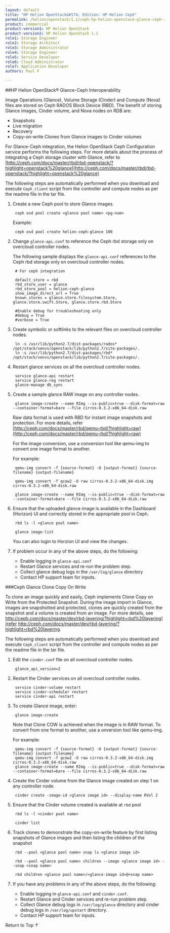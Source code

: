 ```yaml
---
layout: default
title: "HP Helion OpenStack&#174; Edition: HP Helion Ceph"
permalink: /helion/openstack/1.1/ceph-hp-helion-openstack-glance-ceph-interoperability/
product: commercial
product-version1: HP Helion OpenStack
product-version2: HP Helion OpenStack 1.1
role1: Storage Engineer
role2: Storage Architect 
role3: Storage Administrator 
role4: Storage Engineer
role5: Service Developer 
role6: Cloud Administrator 
role7: Application Developer 
authors: Paul F

---
```

<!--UNDER REVISION-->


<script>

function PageRefresh {
onLoad="window.refresh"
}

PageRefresh();

</script>
<!--
<p style="font-size: small;"> <a href="/helion/openstack/1.1/install-beta/kvm/">&#9664; PREV</a> | <a href="/helion/openstack/1.1/install-beta-overview/">&#9650; UP</a> | <a href="/helion/openstack/1.1/install-beta/esx/">NEXT &#9654;</a> </p>
-->


##HP Helion OpenStack&#174; Glance-Ceph Interoperability

Image Operations (Glance), Volume Storage (Cinder) and Compute (Nova)  files are stored on Ceph RADOS Block Device (RBD). The benefit of storing Glance images, Cinder volume, and Nova nodes on RDB are:

* Snapshots
* Live migration
* Recovery
* Copy-on-write Clones from Glance images to Cinder volumes


For Glance-Ceph integration, the Helion OpenStack Ceph Configuration service performs the following steps. For more details about the process of integrating a Ceph storage cluster with Glance, refer to [http://ceph.com/docs/master/rbd/rbd-openstack/?highlight=openstack%20glance](http://ceph.com/docs/master/rbd/rbd-openstack/?highlight=openstack%20glance)

The following steps are automatically performed when you download and execute `Ceph_client` script from the controller and compute nodes as per the readme file in the tar file.

1. Create a new Ceph pool to store Glance images.

		ceph osd pool create <glance pool name> <pg-num>

	Example:

		ceph osd pool create helion-ceph-glance 100

2. Change `glance-api.conf` to reference the Ceph rbd storage only on overcloud controller nodes. 

	The following sample displays the `glance-api.conf` references to the Ceph rbd storage only on overcloud controller nodes. 

		# For ceph integration
		
		default_store = rbd
		rbd_store_user = glance
		rbd_store_pool = helion-ceph-glance
		show_image_direct_url = True
		known_stores = glance.store.filesystem.Store, glance.store.swift.Store, glance.store.rbd.Store
		
		#Enable debug for troubleshooting only
		#debug = True
		#verbose = True

3. Create symbolic or softlinks to the relevant files on overcloud controller nodes.

		ln -s /usr/lib/python2.7/dist-packages/rados* /opt/stack/venvs/openstack/lib/python2.7/site-packages/.
		ln -s /usr/lib/python2.7/dist-packages/rbd* /opt/stack/venvs/openstack/lib/python2.7/site-packages/.

5. Restart glance services on all the overcloud controller nodes.

		service glance-api restart
		service glance-reg restart
		glance-manage db_sync

6. Create a sample glance RAW image on any controller nodes. 

		glance image-create --name RImg --is-public=true --disk-format=raw --container-format=bare --file cirros-0.3.2-x86_64-disk.raw


	Raw data format is used with RBD for instant image snapshots and protection. For more details, refer [http://ceph.com/docs/master/rbd/qemu-rbd/?highlight=raw](http://ceph.com/docs/master/rbd/qemu-rbd/?highlight=raw)

	For the image conversion, use a conversion tool like qemu-img to convert one image format to another. 
	
	For example:

		qemu-img convert -f {source-format} -O {output-format} {source-filename} {output-filename}
		
		qemu-img convert -f qcow2 -O raw cirros-0.3.2-x86_64-disk.img cirros-0.3.2-x86_64-disk.raw
		
		glance image-create --name RImg --is-public=true --disk-format=raw --container-format=bare --file cirros-0.3.2-x86_64-disk.raw

7. Ensure that the uploaded glance image is available in the Dashboard (Horizon) UI and correctly stored in the appropriate pool in Ceph.

		rbd ls -l <glance pool name>
		
		glance image-list

	You can also login to Horzion UI and view the changes.

8. If problem occur in any of the above steps, do the following:
	* Enable logging in `glance-api.conf`  
	* Restart Glance services and re-run the problem step. 
	* Collect glance debug logs in the  `/var/log/glance` directory 
	* Contact HP support team for inputs. 


###Ceph Glance Clone Copy On Write

To clone an image quickly and easily, Ceph implements Clone Copy on Write from the Protected Snapshot. During the image import in Glance, images are snapshotted and protected, clones are quickly created from the snapshot and a volume is created from an image. For more details, see http://ceph.com/docs/master/dev/rbd-layering/?highlight=rbd%20layering](refer http://ceph.com/docs/master/dev/rbd-layering/?highlight=rbd%20layering.

The following steps are automatically performed when you download and execute `Ceph_client` script from the controller and compute nodes as per the readme file in the tar file.

1. Edit the `cinder.conf` file on all overcloud controller nodes.

		glance_api_version=2

2. Restart the Cinder services on all overcloud controller nodes.

		service cinder-volume restart
		service cinder-scheduler restart
		service cinder-api restart

3. To create Glance image, enter:

		glance image-create

	Note that Clone COW is achieved when the image is in RAW format. To convert from one format to another, use a onversion tool like qemu-img. 

	For example:

		qemu-img convert -f {source-format} -O {output-format} {source-filename} {output-filename}
		qemu-img convert -f qcow2 -O raw cirros-0.3.2-x86_64-disk.img cirros-0.3.2-x86_64-disk.raw
		glance image-create --name RImg --is-public=true --disk-format=raw --container-format=bare --file cirros-0.3.2-x86_64-disk.raw

4. Create the Cinder volume from the Glance image created on step 1 on any controller node.

		cinder create -image-id <glance image id> --display-name RVol 2

5. Ensure that the Cinder volume created is available at `rbd` pool

		rbd ls -l <cinder pool name>
		
		cinder list

6. Track clones to demonstrate the copy-on-write feature by first listing snapshots of Glance images and then listing the children of the snapshot

		rbd --pool <glance pool name> snap ls <glance image id>
		
		rbd --pool <glance pool name> children --image <glance image id> --snap <snap name>
		
		rbd children <glance pool name>/<glance-image id>@<snap name>

7.  If you have any problems in any of the above steps, do the following:

	* Enable logging in `glance-api.conf` and `cinder.conf`. 
	* Restart Glance and Cinder services and re-run problem step. 
	* Collect Glance debug logs in `/var/log/glance` directory and cinder debug logs in `/var/log/upstart` directory.
	*  Contact HP support team for inputs.

<a href="#top" style="padding:14px 0px 14px 0px; text-decoration: none;"> Return to Top &#8593; </a>